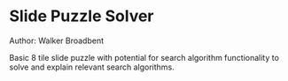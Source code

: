 # Slide Puzzle Solver
Author: Walker Broadbent

Basic 8 tile slide puzzle with potential for search algorithm functionality to solve and explain relevant search algorithms.
